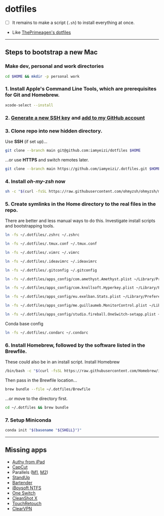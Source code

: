 # dotfiles

-   [ ] It remains to make a script (`.sh`) to install everything at once.
-   Like [ThePrimeagen's dotfiles](https://github.com/ThePrimeagen/.dotfiles)

---

## Steps to bootstrap a new Mac

### Make dev, personal and work directories

```zsh
cd $HOME && mkdir -p personal work
```

### 1. Install Apple's Command Line Tools, which are prerequisites for Git and Homebrew.

```zsh
xcode-select --install
```

### 2. [Generate a new SSH key](https://docs.github.com/en/authentication/connecting-to-github-with-ssh/generating-a-new-ssh-key-and-adding-it-to-the-ssh-agent) and [add to my GitHub account](https://docs.github.com/en/authentication/connecting-to-github-with-ssh/adding-a-new-ssh-key-to-your-github-account)

### 3. Clone repo into new hidden directory.

Use **SSH** (if set up)...

```zsh
git clone --branch main git@github.com:iamyeizi/dotfiles $HOME
```

...or use **HTTPS** and switch remotes later.

```zsh
git clone --branch main https://github.com/iamyeizi/.dotfiles.git $HOME
```

### 4. Install **_oh-my-zsh_** now

```zsh
sh -c "$(curl -fsSL https://raw.githubusercontent.com/ohmyzsh/ohmyzsh/master/tools/install.sh)"
```

### 5. Create symlinks in the Home directory to the real files in the repo.

There are better and less manual ways to do this. Investigate install scripts and bootstrapping tools.

```zsh
ln -fs ~/.dotfiles/.zshrc ~/.zshrc
```

```zsh
ln -fs ~/.dotfiles/.tmux.conf ~/.tmux.conf
```

```zsh
ln -fs ~/.dotfiles/.vimrc ~/.vimrc
```

```zsh
ln -fs ~/.dotfiles/.ideavimrc ~/.ideavimrc
```

```zsh
ln -fs ~/.dotfiles/.gitconfig ~/.gitconfig
```

```zsh
ln -fs ~/.dotfiles/apps_config/com.amethyst.Amethyst.plist ~/Library/Preferences/com.amethyst.Amethyst.plist
```

```zsh
ln -fs ~/.dotfiles/apps_config/com.knollsoft.Hyperkey.plist ~/Library/Preferences/com.knollsoft.Hyperkey.plist
```

```zsh
ln -fs ~/.dotfiles/apps_config/eu.exelban.Stats.plist ~/Library/Preferences/eu.exelban.Stats.plist
```

```zsh
ln -fs ~/.dotfiles/apps_config/me.guillaumeb.MonitorControl.plist ~/Library/Preferences/me.guillaumeb.MonitorControl.plist
```

```zsh
ln -fs ~/.dotfiles/apps_config/studio.fireball.OneSwitch-setapp.plist ~/Library/Preferences/studio.fireball.OneSwitch-setapp.plist
```

Conda base config

```zsh
ln -fs ~/.dotfiles/.condarc ~/.condarc
```

### 6. Install Homebrew, followed by the software listed in the Brewfile.

These could also be in an install script. Install Homebrew

```zsh
/bin/bash -c "$(curl -fsSL https://raw.githubusercontent.com/Homebrew/install/HEAD/install.sh)"
```

Then pass in the Brewfile location...

```zsh
brew bundle --file ~/.dotfiles/Brewfile
```

...or move to the directory first.

```zsh
cd ~/.dotfiles && brew bundle
```

### 7. Setup Miniconda

```zsh
conda init "$(basename "${SHELL}")"
```

---

## Missing apps
-   [Authy from iPad](https://apps.apple.com/ar/app/twilio-authy/id494168017?l=en)
-   [CapCut](https://apps.apple.com/ar/app/capcut-video-editor/id1500855883?l=en)
-   Parallels ([M1](https://haxmac.cc/?s=parallels), [M2](https://nmac.to/search/?q=parallels#gsc.tab=0&gsc.q=parallels&gsc.page=1))
-   [StandUp](https://apps.apple.com/ar/app/standup/id1439378680?l=en&mt=12)
-   [Bartender](https://setapp.com/apps/bartender)
-   [iBoysoft NTFS](https://setapp.com/apps/iboysoft-ntfs-for-mac)
-   [One Switch](https://setapp.com/apps/one-switch)
-   [CleanShot X](https://setapp.com/apps/cleanshot)
-   [TouchRetouch](https://setapp.com/apps/touchretouch)
-   [ClearVPN](https://setapp.com/apps/clearvpn)
